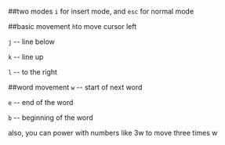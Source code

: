 ##two modes
`i` for insert mode, and `esc` for normal mode

##basic movement
`h`to move cursor left

`j` -- line below

`k` -- line up

`l` -- to the right

##word movement
`w` -- start of next word

`e` -- end of the word

`b` -- beginning of the word

also, you can power with numbers like 3w to move three times w
